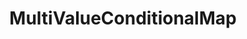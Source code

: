 ---
optionsClassName: MultiValueConditionalMapOptions
optionsClassFullName: MigrationTools.Tools.MultiValueConditionalMapOptions
configurationSamples:
- name: defaults
  order: 2
  description: 
  code: There are no defaults! Check the sample for options!
  sampleFor: MigrationTools.Tools.MultiValueConditionalMapOptions
- name: sample
  order: 1
  description: 
  code: There is no sample, but you can check the classic below for a general feel.
  sampleFor: MigrationTools.Tools.MultiValueConditionalMapOptions
- name: classic
  order: 3
  description: 
  code: >-
    {
      "$type": "MultiValueConditionalMapOptions",
      "sourceFieldsAndValues": null,
      "targetFieldsAndValues": null,
      "ApplyTo": []
    }
  sampleFor: MigrationTools.Tools.MultiValueConditionalMapOptions
description: missing XML code comments
className: MultiValueConditionalMap
typeName: FieldMaps
architecture: 
options:
- parameterName: ApplyTo
  type: List
  description: A list of Work Item Types that this Field Map will apply to. If the list is empty it will apply to all Work Item Types. You can use "*" to apply to all Work Item Types.
  defaultValue: missing XML code comments
- parameterName: sourceFieldsAndValues
  type: Dictionary
  description: missing XML code comments
  defaultValue: missing XML code comments
- parameterName: targetFieldsAndValues
  type: Dictionary
  description: missing XML code comments
  defaultValue: missing XML code comments
status: missing XML code comments
processingTarget: missing XML code comments
classFile: src/MigrationTools.Clients.TfsObjectModel/Tools/FieldMappingTool/FieldMaps/MultiValueConditionalMap.cs
optionsClassFile: src/MigrationTools/Tools/FieldMappingTool/FieldMaps/MultiValueConditionalMapOptions.cs

redirectFrom:
- /Reference/FieldMaps/MultiValueConditionalMapOptions/
layout: reference
toc: true
permalink: /Reference/FieldMaps/MultiValueConditionalMap/
title: MultiValueConditionalMap
categories:
- FieldMaps
- 
topics:
- topic: notes
  path: docs/Reference/FieldMaps/MultiValueConditionalMap-notes.md
  exists: false
  markdown: ''
- topic: introduction
  path: docs/Reference/FieldMaps/MultiValueConditionalMap-introduction.md
  exists: false
  markdown: ''

---